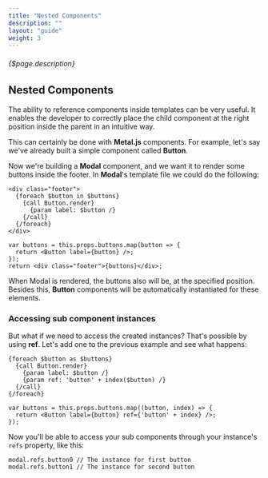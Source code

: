 ```yaml
---
title: "Nested Components"
description: ""
layout: "guide"
weight: 3
---
```


###### {$page.description}

## Nested Components

<article id="1">

The ability to reference components inside templates can be very
useful. It enables the developer to correctly place the child
component at the right position inside the parent in an intuitive way.

This can certainly be done with <strong>Metal.js</strong> components.
For example, let's say we've already built a simple component called
<strong>Button</strong>.

Now we're building a <strong>Modal</strong> component, and we want it
to render some buttons inside the footer. In <strong>Modal</strong>'s
template file we could do the following:

```soy
<div class="footer">
  {foreach $button in $buttons}
    {call Button.render}
      {param label: $button /}
    {/call}
  {/foreach}
</div>
```

```JSX
var buttons = this.props.buttons.map(button => {
  return <Button label={button} />;
});
return <div class="footer">{buttons}</div>;
```

When Modal is rendered, the buttons also will be, at the specified
position. Besides this, <strong>Button</strong> components will be
automatically instantiated for these elements.

### Accessing sub component instances

But what if we need to access the created instances? That's possible
by using <strong>ref</strong>. Let's add one to the previous example
and see what happens:

```soy
{foreach $button as $buttons}
  {call Button.render}
    {param label: $button /}
    {param ref: 'button' + index($button) /}
  {/call}
{/foreach}
```

```JSX
var buttons = this.props.buttons.map((button, index) => {
  return <Button label={button} ref={'button' + index} />;
});
```

Now you'll be able to access your sub components through
your instance's <code>refs</code> property, like this:

```JSX
modal.refs.button0 // The instance for first button
modal.refs.button1 // The instance for second button
```
